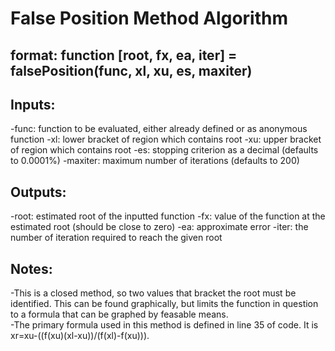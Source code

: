 # False Position Method Algorithm
## format: function [root, fx, ea, iter] = falsePosition(func, xl, xu, es, maxiter)
## Inputs:
-func: function to be evaluated, either already defined or as anonymous function 
-xl: lower bracket of region which contains root
-xu: upper bracket of region which contains root 
-es: stopping criterion as a decimal (defaults to 0.0001%)
-maxiter: maximum number of iterations (defaults to 200)
## Outputs:
-root: estimated root of the inputted function
-fx: value of the function at the estimated root (should be close to zero)
-ea: approximate error 
-iter: the number of iteration required to reach the given root 
## Notes:
-This is a closed method, so two values that bracket the root must be identified.  This can be found graphically, but limits the function in question to a formula that can be graphed by feasable means.  
-The primary formula used in this method is defined in line 35 of code.  It is xr=xu-((f(xu)(xl-xu))/(f(xl)-f(xu))).
